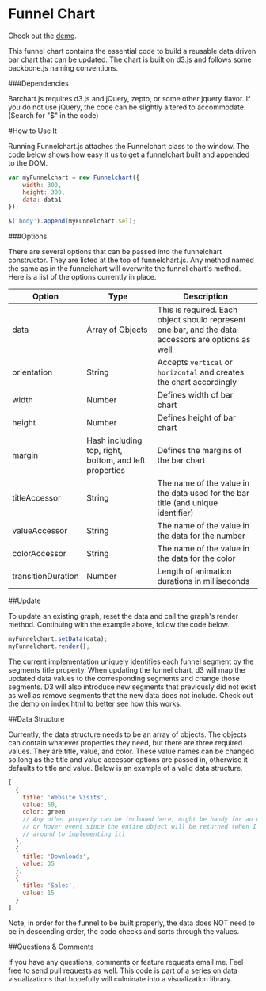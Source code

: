 Funnel Chart
=========

Check out the [demo](http://sethhoward1988.github.io/workspace/funnel-chart-demo/).

This funnel chart contains the essential code to build a reusable data driven bar chart that can be updated. The chart is built on d3.js and follows some backbone.js naming conventions.

###Dependencies

Barchart.js requires d3.js and jQuery, zepto, or some other jquery flavor. If you do not use jQuery, the code can be slightly altered to accommodate. (Search for "$" in the code)

#How to Use It

Running Funnelchart.js attaches the Funnelchart class to the window. The code below shows how easy it us to get a funnelchart built and appended to the DOM.

```javascript
var myFunnelchart = new Funnelchart({
	width: 300,
	height: 300,
	data: data1
});

$('body').append(myFunnelchart.$el);
```

###Options

There are several options that can be passed into the funnelchart constructor. They are listed at the top of funnelchart.js. Any method named the same as in the funnelchart will overwrite the funnel chart's method. Here is a list of the options currently in place.

Option | Type | Description
--- | --- | ---
data | Array of Objects | This is required. Each object should represent one bar, and the data accessors are options as well
orientation | String | Accepts `vertical` or `horizontal` and creates the chart accordingly
width | Number | Defines width of bar chart
height | Number | Defines height of bar chart
margin | Hash including top, right, bottom, and left properties | Defines the margins of the bar chart
titleAccessor | String | The name of the value in the data used for the bar title (and unique identifier)
valueAccessor | String | The name of the value in the data for the number
colorAccessor | String | The name of the value in the data for the color
transitionDuration | Number | Length of animation durations in milliseconds

##Update

To update an existing graph, reset the data and call the graph's render method. Continuing with the example above, follow the code below.

```javascript
myFunnelchart.setData(data);
myFunnelchart.render();
```

The current implementation uniquely identifies each funnel segment by the segments title property. When updating the funnel chart, d3 will map the updated data values to the corresponding segments and change those segments. D3 will also introduce new segments that previously did not exist as well as remove segments that the new data does not include. Check out the demo on index.html to better see how this works.

##Data Structure

Currently, the data structure needs to be an array of objects. The objects can contain whatever properties they need, but there are three required values. They are title, value, and color. These value names can be changed so long as the title and value accessor options are passed in, otherwise it defaults to title and value. Below is an example of a valid data structure.

```javascript
[
  {
    title: 'Website Visits',
    value: 60,
    color: green
    // Any other property can be included here, might be handy for an onclick
    // or hover event since the entire object will be returned (when I get 
    // around to implementing it)
  },
  {
    title: 'Downloads',
    value: 35
  },
  {
    title: 'Sales',
    value: 15
  }
]
```

Note, in order for the funnel to be built properly, the data does NOT need to be in descending order, the code checks and sorts through the values.

##Questions & Comments

If you have any questions, comments or feature requests email me. Feel free to send pull requests as well. This code is part of a series on data visualizations that hopefully will culminate into a visualization library.
